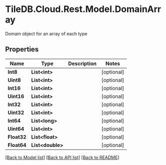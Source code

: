 # TileDB.Cloud.Rest.Model.DomainArray
Domain object for an array of each type

## Properties

Name | Type | Description | Notes
------------ | ------------- | ------------- | -------------
**Int8** | **List&lt;int&gt;** |  | [optional] 
**Uint8** | **List&lt;int&gt;** |  | [optional] 
**Int16** | **List&lt;int&gt;** |  | [optional] 
**Uint16** | **List&lt;int&gt;** |  | [optional] 
**Int32** | **List&lt;int&gt;** |  | [optional] 
**Uint32** | **List&lt;int&gt;** |  | [optional] 
**Int64** | **List&lt;long&gt;** |  | [optional] 
**Uint64** | **List&lt;int&gt;** |  | [optional] 
**Float32** | **List&lt;float&gt;** |  | [optional] 
**Float64** | **List&lt;double&gt;** |  | [optional] 

[[Back to Model list]](../README.md#documentation-for-models) [[Back to API list]](../README.md#documentation-for-api-endpoints) [[Back to README]](../README.md)

